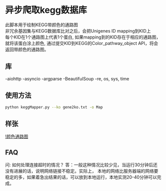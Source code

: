 # 异步爬取kegg数据库
此脚本用于绘制KEGG带颜色的通路图 \
非冗余基因集与KEGG数据库比对之后，会把Unigenes ID mapping到KID上 \
每个KID在1个通路图上代表1个蛋白, 如果mapping到的KID存在于相应的通路图，就将该蛋白涂上颜色, 通过提交KID到KEGG的Color_pathway_object API，将会返回带颜色的通路图。
## 库
-aiohttp
-asyncio
-argparse
-BeautifulSoup
-re, os, sys, time

## 使用方法
```sh
python keggMapper.py --ko gene2ko.txt -o Map 
```

##  样张
[!颜色通路图](../../../test_space/test4annotation/4.annotation/Unigenes/KEGG/Map/map00010.png)

## FAQ
问: 如何处理连接超时的情况？
答：一般这种情况比较少见，当运行30分钟后还没有进展的话，说明网络链接不稳定。实际上， 本地的网络比服务器端的网络要稳定的多，如果着急出结果的话，可以放到本地运行，本地实测20-40分钟可以完成。
